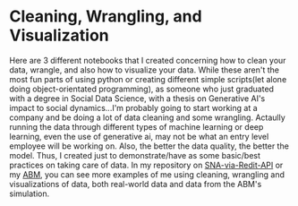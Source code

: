 # Cleaning, Wrangling, and Visualization
Here are 3 different notebooks that I created concerning how to clean your data, wrangle, and also how to visualize your data.
While these aren't the most fun parts of using python or creating different simple scripts(let alone doing object-orientated programming),
as someone who just graduated with a degree in Social Data Science, with a thesis on Generative AI's impact to social dynamics...I'm probably going to 
start working at a company and be doing a lot of data cleaning and some wrangling. Actaully running the data through different types of machine learning or deep learning,
even the use of generative ai, may not be what an entry level employee will be working on. Also, the better the data quality, the better the model. 
Thus, I created just to demonstrate/have as some basic/best practices on taking care of data. In my repository on [SNA-via-Redit-API](https://github.com/zach-porter/SNA-via-Reddit-Api) or my [ABM](https://github.com/zach-porter/ABM-Networked-Weighted-Balance-Theory), 
you can see more examples of me using cleaning, wrangling and visualizations of data, both real-world data and data from the ABM's simulation. 

